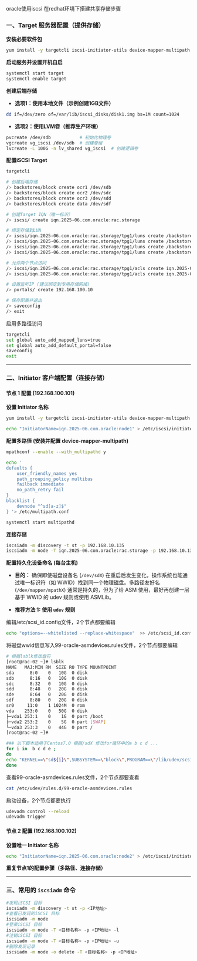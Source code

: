oracle使用iscsi 在redhat环境下搭建共享存储步骤
### **一、Target 服务器配置（提供存储）**

**安装必要软件包**
```bash
yum install -y targetcli iscsi-initiator-utils device-mapper-multipath
```

**启动服务并设置开机自启**
```bash
systemctl start target
systemctl enable target
```


**创建后端存储**

- **选项1：使用本地文件（示例创建1GB文件）**
```bash
dd if=/dev/zero of=/var/lib/iscsi_disks/disk1.img bs=1M count=1024
```

- **选项2：使用LVM卷（推荐生产环境）**
```bash
pvcreate /dev/sdb           # 初始化物理卷
vgcreate vg_iscsi /dev/sdb  # 创建卷组
lvcreate -L 100G -n lv_shared vg_iscsi  # 创建逻辑卷
```

**配置iSCSI Target**
```bash
targetcli

# 创建后端存储
/> backstores/block create ocr1 /dev/sdb
/> backstores/block create ocr2 /dev/sdc
/> backstores/block create ocr3 /dev/sdd
/> backstores/block create data /dev/sdf

# 创建Target IQN（唯一标识）
/> iscsi/ create iqn.2025-06.com.oracle:rac.storage

# 绑定存储到LUN
/> iscsi/iqn.2025-06.com.oracle:rac.storage/tpg1/luns create /backstores/block/ocr1
/> iscsi/iqn.2025-06.com.oracle:rac.storage/tpg1/luns create /backstores/block/ocr2
/> iscsi/iqn.2025-06.com.oracle:rac.storage/tpg1/luns create /backstores/block/ocr3
/> iscsi/iqn.2025-06.com.oracle:rac.storage/tpg1/luns create /backstores/block/data

# 允许两个节点访问
/> iscsi/iqn.2025-06.com.oracle:rac.storage/tpg1/acls create iqn.2025-06.com.oracle:node1
/> iscsi/iqn.2025-06.com.oracle:rac.storage/tpg1/acls create iqn.2025-06.com.oracle:node2

# 设置监听IP (建议绑定到专用存储网络)
/> portals/ create 192.168.100.10

# 保存配置并退出
/> saveconfig
/> exit
```

启用多路径访问
```bash
targetcli
set global auto_add_mapped_luns=true
set global auto_add_default_portal=false
saveconfig
exit
```

---

### **二、Initiator 客户端配置（连接存储）**

#### 节点 1 配置 (192.168.100.101)

**设置 Initiator 名称**
```bash
yum install -y targetcli iscsi-initiator-utils device-mapper-multipath

echo "InitiatorName=iqn.2025-06.com.oracle:node1" > /etc/iscsi/initiatorname.iscsi
```


**配置多路径 (安装并配置 device-mapper-multipath)**
```bash
mpathconf --enable --with_multipathd y

echo '
defaults {
    user_friendly_names yes
    path_grouping_policy multibus
    failback immediate
    no_path_retry fail
}
blacklist {
    devnode "^sd[a-z]$"
} '> /etc/multipath.conf

systemctl start multipathd
```

**连接存储**
```bash
iscsiadm -m discovery -t st -p 192.168.10.135
iscsiadm -m node -T iqn.2025-06.com.oracle:rac.storage -p 192.168.10.135 -l
```

**配置持久化设备命名 (每台主机)**

- **目的：** 确保即使磁盘设备名 (`/dev/sdX`) 在重启后发生变化，操作系统也能通过唯一标识符（如 WWID）找到同一个物理磁盘。多路径友好名 (`/dev/mapper/mpathX`) 通常是持久的，但为了给 ASM 使用，最好再创建一层基于 WWID 的 udev 规则或使用 ASMLib。
    
- **推荐方法 1: 使用 `udev` 规则**

编辑/etc/scsi_id.config文件，2个节点都要编辑

```bash
echo "options=--whitelisted --replace-whitespace"  >> /etc/scsi_id.config
```

将磁盘wwid信息写入99-oracle-asmdevices.rules文件，2个节点都要编辑

```bash
# 根据lsblk修改盘符
[root@rac-02 ~]# lsblk
NAME   MAJ:MIN RM  SIZE RO TYPE MOUNTPOINT
sda      8:0    0   10G  0 disk 
sdb      8:16   0   10G  0 disk 
sdc      8:32   0   10G  0 disk 
sdd      8:48   0   20G  0 disk 
sde      8:64   0   20G  0 disk 
sdf      8:80   0   20G  0 disk 
sr0     11:0    1 1024M  0 rom  
vda    253:0    0   50G  0 disk 
├─vda1 253:1    0    1G  0 part /boot
├─vda2 253:2    0    5G  0 part [SWAP]
└─vda3 253:3    0   44G  0 part /
[root@rac-02 ~]# 

### 以下脚本适用于Centos7.0 根据/sdX 修改for循环中的a b c d ...
for i in  b c d e ;
do 
echo "KERNEL==\"sd${i}\",SUBSYSTEM==\"block\",PROGRAM==\"/lib/udev/scsi_id -g -u -d /dev/\$name\",RESULT==\"`/lib/udev/scsi_id -g -u -d /dev/sd${i}`\",SYMLINK+=\"asm-sd$i\",OWNER=\"grid\",GROUP=\"asmadmin\",MODE=\"0660\"" >> /etc/udev/rules.d/99-oracle-asmdevices.rules
done
```

查看99-oracle-asmdevices.rules文件，2个节点都要查看

```bash
cat /etc/udev/rules.d/99-oracle-asmdevices.rules 
```

启动设备，2个节点都要执行

```bash
udevadm control --reload  
udevadm trigger
```


#### 节点 2 配置 (192.168.100.102)

**设置唯一 Initiator 名称**
```bash
echo "InitiatorName=iqn.2025-06.com.oracle:node2" > /etc/iscsi/initiatorname.iscsi
```


**重复节点1的配置步骤（多路径、连接存储）**

---


### 三、常用的 `iscsiadm` 命令
```bash
#发现iSCSI 目标
iscsiadm -m discovery -t st -p <IP地址>
#查看已发现的iSCSI 目标
iscsiadm -m node
#登录iSCSI 目标
iscsiadm -m node -T <目标名称> -p <IP地址> -l
#注销iSCSI 目标
iscsiadm -m node -T <目标名称> -p <IP地址> -u
#删除发现记录
iscsiadm -m node -o delete -T <目标名称> -p <IP地址>
```
